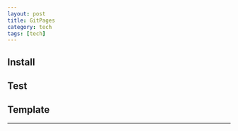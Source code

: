 ```yaml
---
layout: post
title: GitPages
category: tech
tags: [tech]
---
```


## Install



## Test



## Template




---